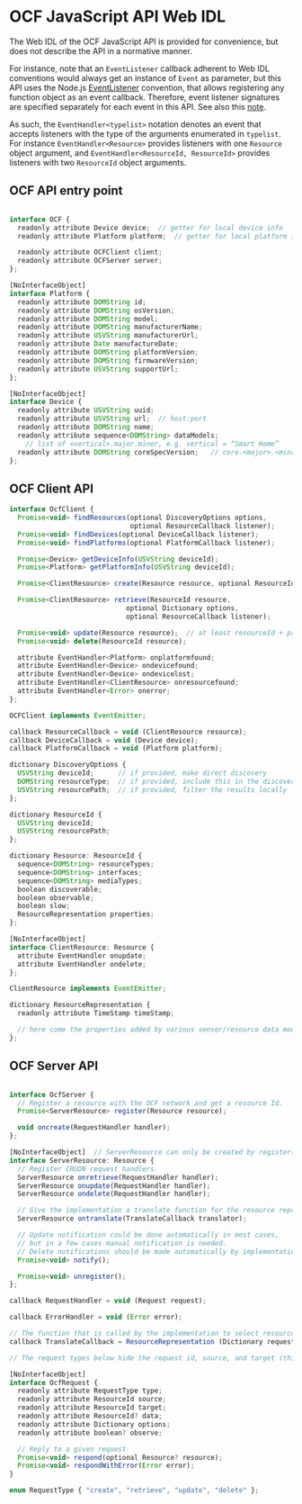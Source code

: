 OCF JavaScript API Web IDL
==========================

The Web IDL of the OCF JavaScript API is provided for convenience, but does not describe the API in a normative manner.

For instance, note that an `EventListener` callback adherent to Web IDL conventions would always get an instance of `Event` as parameter, but this API uses the Node.js [EventListener](https://nodejs.org/api/events.html#events_passing_arguments_and_this_to_listeners) convention, that allows registering any function object as an event callback. Therefore, event listener signatures are specified separately for each event in this API. See also this [note](http://heycam.github.io/webidl/#dfn-callback-interface).

As such, the `EventHandler<typelist>` notation denotes an event that accepts listeners with the type of the arguments enumerated in `typelist`. For instance `EventHandler<Resource>` provides listeners with one `Resource` object argument, and `EventHandler<ResourceId, ResourceId>` provides listeners with two `ResourceId` object arguments.

OCF API entry point
-------------------

```javascript

interface OCF {
  readonly attribute Device device;  // getter for local device info
  readonly attribute Platform platform;  // getter for local platform info

  readonly attribute OCFClient client;
  readonly attribute OCFServer server;
};

[NoInterfaceObject]
interface Platform {
  readonly attribute DOMString id;
  readonly attribute DOMString osVersion;
  readonly attribute DOMString model;
  readonly attribute DOMString manufacturerName;
  readonly attribute USVString manufacturerUrl;
  readonly attribute Date manufactureDate;
  readonly attribute DOMString platformVersion;
  readonly attribute DOMString firmwareVersion;
  readonly attribute USVString supportUrl;
};

[NoInterfaceObject]
interface Device {
  readonly attribute USVString uuid;
  readonly attribute USVString url;  // host:port
  readonly attribute DOMString name;
  readonly attribute sequence<DOMString> dataModels;
    // list of <vertical>.major.minor, e.g. vertical = “Smart Home”
  readonly attribute DOMString coreSpecVersion;   // core.<major>.<minor>
};

```

OCF Client API
--------------

```javascript
interface OcfClient {
  Promise<void> findResources(optional DiscoveryOptions options,
                              optional ResourceCallback listener);
  Promise<void> findDevices(optional DeviceCallback listener);
  Promise<void> findPlatforms(optional PlatformCallback listener);

  Promise<Device> getDeviceInfo(USVString deviceId);
  Promise<Platform> getPlatformInfo(USVString deviceId);

  Promise<ClientResource> create(Resource resource, optional ResourceId target);

  Promise<ClientResource> retrieve(ResourceId resource,
                             optional Dictionary options,
                             optional ResourceCallback listener);

  Promise<void> update(Resource resource);  // at least resourceId + properties
  Promise<void> delete(ResourceId resource);

  attribute EventHandler<Platform> onplatformfound;
  attribute EventHandler<Device> ondevicefound;
  attribute EventHandler<Device> ondevicelost;
  attribute EventHandler<ClientResource> onresourcefound;
  attribute EventHandler<Error> onerror;
};

OCFClient implements EventEmitter;

callback ResourceCallback = void (ClientResource resource);
callback DeviceCallback = void (Device device);
callback PlatformCallback = void (Platform platform);

dictionary DiscoveryOptions {
  USVString deviceId;      // if provided, make direct discovery
  DOMString resourceType;  // if provided, include this in the discovery request
  USVString resourcePath;  // if provided, filter the results locally
};

dictionary ResourceId {
  USVString deviceId;
  USVString resourcePath;
};

dictionary Resource: ResourceId {
  sequence<DOMString> resourceTypes;
  sequence<DOMString> interfaces;
  sequence<DOMString> mediaTypes;
  boolean discoverable;
  boolean observable;
  boolean slow;
  ResourceRepresentation properties;
};

[NoInterfaceObject]
interface ClientResource: Resource {
  attribute EventHandler onupdate;
  attribute EventHandler ondelete;
};

ClientResource implements EventEmitter;

dictionary ResourceRepresentation {
  readonly attribute TimeStamp timeStamp;

  // here come the properties added by various sensor/resource data models
};

```

OCF Server API
--------------

```javascript

interface OcfServer {
  // Register a resource with the OCF network and get a resource Id.
  Promise<ServerResource> register(Resource resource);

  void oncreate(RequestHandler handler);
};

[NoInterfaceObject]  // ServerResource can only be created by register().
interface ServerResource: Resource {
  // Register CRUDN request handlers.
  ServerResource onretrieve(RequestHandler handler);
  ServerResource onupdate(RequestHandler handler);
  ServerResource ondelete(RequestHandler handler);

  // Give the implementation a translate function for the resource representation.
  ServerResource ontranslate(TranslateCallback translator);

  // Update notification could be done automatically in most cases,
  // but in a few cases manual notification is needed.
  // Delete notifications should be made automatically by implementations.
  Promise<void> notify();

  Promise<void> unregister();
};

callback RequestHandler = void (Request request);

callback ErrorHandler = void (Error error);

// The function that is called by the implementation to select resource representation.
callback TranslateCallback = ResourceRepresentation (Dictionary requestOptions);

// The request types below hide the request id, source, and target (this) deviceId.

[NoInterfaceObject]
interface OcfRequest {
  readonly attribute RequestType type;
  readonly attribute ResourceId source;
  readonly attribute ResourceId target;
  readonly attribute ResourceId? data;
  readonly attribute Dictionary options;
  readonly attribute boolean? observe;

  // Reply to a given request
  Promise<void> respond(optional Resource? resource);
  Promise<void> respondWithError(Error error);
}

enum RequestType { "create", "retrieve", "update", "delete" };

```
